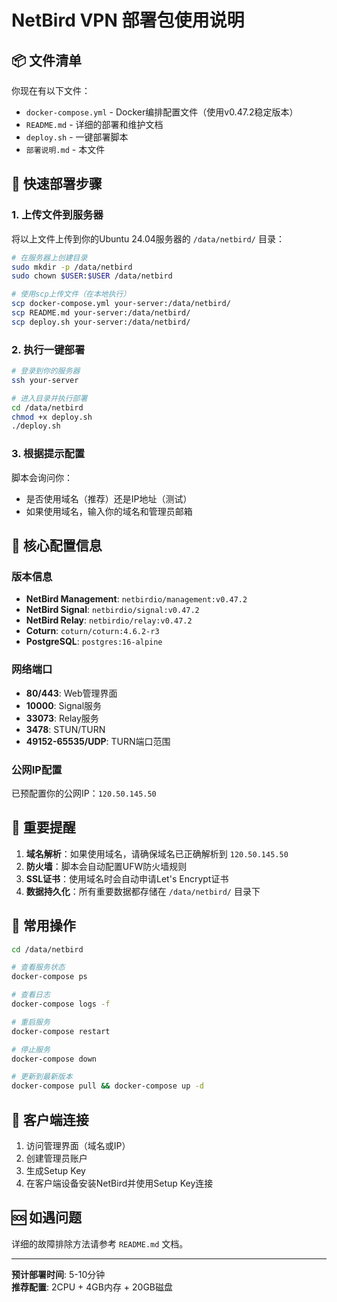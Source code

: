 # NetBird VPN 部署包使用说明

## 📦 文件清单

你现在有以下文件：
- `docker-compose.yml` - Docker编排配置文件（使用v0.47.2稳定版本）
- `README.md` - 详细的部署和维护文档
- `deploy.sh` - 一键部署脚本
- `部署说明.md` - 本文件

## 🚀 快速部署步骤

### 1. 上传文件到服务器
将以上文件上传到你的Ubuntu 24.04服务器的 `/data/netbird/` 目录：

```bash
# 在服务器上创建目录
sudo mkdir -p /data/netbird
sudo chown $USER:$USER /data/netbird

# 使用scp上传文件（在本地执行）
scp docker-compose.yml your-server:/data/netbird/
scp README.md your-server:/data/netbird/
scp deploy.sh your-server:/data/netbird/
```

### 2. 执行一键部署

```bash
# 登录到你的服务器
ssh your-server

# 进入目录并执行部署
cd /data/netbird
chmod +x deploy.sh
./deploy.sh
```

### 3. 根据提示配置

脚本会询问你：
- 是否使用域名（推荐）还是IP地址（测试）
- 如果使用域名，输入你的域名和管理员邮箱

## 🔧 核心配置信息

### 版本信息
- **NetBird Management**: `netbirdio/management:v0.47.2`
- **NetBird Signal**: `netbirdio/signal:v0.47.2`
- **NetBird Relay**: `netbirdio/relay:v0.47.2`
- **Coturn**: `coturn/coturn:4.6.2-r3`
- **PostgreSQL**: `postgres:16-alpine`

### 网络端口
- **80/443**: Web管理界面
- **10000**: Signal服务
- **33073**: Relay服务
- **3478**: STUN/TURN
- **49152-65535/UDP**: TURN端口范围

### 公网IP配置
已预配置你的公网IP：`120.50.145.50`

## 📝 重要提醒

1. **域名解析**：如果使用域名，请确保域名已正确解析到 `120.50.145.50`
2. **防火墙**：脚本会自动配置UFW防火墙规则
3. **SSL证书**：使用域名时会自动申请Let's Encrypt证书
4. **数据持久化**：所有重要数据都存储在 `/data/netbird/` 目录下

## 🔄 常用操作

```bash
cd /data/netbird

# 查看服务状态
docker-compose ps

# 查看日志
docker-compose logs -f

# 重启服务
docker-compose restart

# 停止服务
docker-compose down

# 更新到最新版本
docker-compose pull && docker-compose up -d
```

## 📱 客户端连接

1. 访问管理界面（域名或IP）
2. 创建管理员账户
3. 生成Setup Key
4. 在客户端设备安装NetBird并使用Setup Key连接

## 🆘 如遇问题

详细的故障排除方法请参考 `README.md` 文档。

---

**预计部署时间**: 5-10分钟  
**推荐配置**: 2CPU + 4GB内存 + 20GB磁盘 